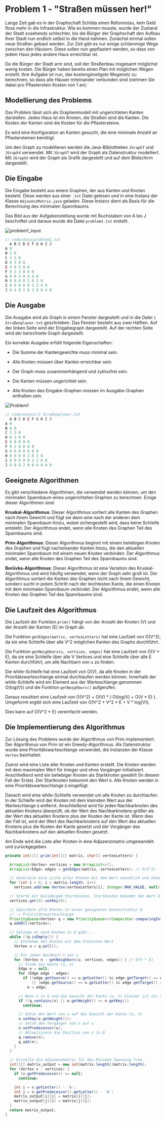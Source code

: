 # Problem 1 - "Straßen müssen her!"

Lange Zeit gab es in der Graphschaft Schilda einen Reformstau, kein Geld floss mehr in die Infrastruktur. Wie es kommen musste, wurde der Zustand der Stadt zusehends schlechter, bis die Bürger der Graphschaft den Aufbau Ihrer Stadt nun endlich selbst in die Hand nahmen. Zunächst einmal sollen neue Straßen gebaut werden. Zur Zeit gibt es nur einige schlammige Wege zwischen den Häusern. Diese sollen nun gepflastert werden, so dass von jedem Haus jedes andere Haus erreichbar ist. 

Da die Bürger der Stadt arm sind, soll der Straßenbau insgesamt möglichst wenig kosten. Die Bürger haben bereits einen Plan mit möglichen Wegen erstellt. Ihre Aufgabe ist nun, das kostengünstigste Wegenetz zu berechnen, so dass alle Häuser miteinander verbunden sind (nehmen Sie dabei pro Pflasterstein Kosten von 1 an):

## Modellierung des Problems

Das Problem lässt sich als Graphenmodell mit ungerichteten Kanten darstellen. Jedes Haus ist ein Knoten, die Straßen sind die Kanten. Die Kosten der Kanten sind die Kosten für die Pflastersteine. 

Es wird eine Konfiguration an Kanten gesucht, die eine minimale Anzahl an Pflastersteinen benötigt.

Um den Graph zu modellieren werden die Java-Bibliotheken `JGraphT` und `JGraphX` verwendet. Mit `JGraphT` wird der Graph als Datenstruktur modelliert. Mit `JGraphX` wird der Graph als Grafik dargestellt und auf dem Bildschirm dargestellt.

## Die Eingabe

Die Eingabe besteht aus einem Graphen, der aus Kanten und Knoten besteht. Diese werden aus einer `.txt` Datei gelesen und in eine Instanz der Klasse `AdjazenzMatrix.java` geladen. Diese Instanz dient als Basis für die Berechnung des minimalen Spannbaums.

Das Bild aus der Aufgabenstellung wurde mit Buchstaben von A bis J beschriftet und daraus wurde die Datei `problem1.txt` erstellt.

![problem1_input](images/problem1_input.png)


```js
// code/data/problem1.txt
  A B C D E F G H I J
A 0
B 5 0
C 3 3 0
D 0 3 0 0
E 4 0 5 0 0
F 0 2 3 0 0 0
G 0 0 4 0 4 4 0
H 0 0 0 0 2 0 3 0
I 0 0 0 0 0 3 2 4 0
J 0 4 0 2 0 3 0 0 4 0
```

## Die Ausgabe

Die Ausgabe wird als Graph in einem Fenster dargestellt und in die Datei `1 Straßenplaner.txt` geschrieben. Das Fenster besteht aus zwei Hälften. Auf der linken Seite wird der Eingabegraph dargestellt. Auf der rechten Seite wird der berechnete Graph dargestellt. 

Ein korrekte Ausgabe erfüllt folgende Eigenschaften:

- Die Summe der Kantengewichte muss minimal sein.

- Alle Knoten müssen über Kanten erreichbar sein.

- Der Graph muss zusammenhängend und zyklusfrei sein.

- Die Kanten müssen ungerichtet sein.

- Alle Knoten des Eingabe-Graphen müssen im Ausgabe-Graphen enthalten sein.

![Problem1](images/problem1.png)

```js
// code/output/1 Straßenplaner.txt
  A B C D E F G H I J 
A 0 
B 0 0 
C 3 3 0 
D 0 3 0 0 
E 0 0 0 0 0 
F 0 2 0 0 0 0 
G 0 0 0 0 0 0 0 
H 0 0 0 0 2 0 3 0 
I 0 0 0 0 0 3 2 0 0 
J 0 0 0 2 0 0 0 0 0 0 
```

## Geeignete Algorithmen

Es gibt verschiedene Algorithmen, die verwendet werden können, um den minimalen Spannbaum eines ungerichteten Graphen zu berechnen. Einige dieser Algorithmen sind:

**Kruskal-Algorithmus**: Dieser Algorithmus sortiert alle Kanten des Graphen nach ihrem Gewicht und fügt sie dann eine nach der anderen dem minimalen Spannbaum hinzu, wobei sichergestellt wird, dass keine Schleife entsteht. Der Algorithmus endet, wenn alle Knoten des Graphen Teil des Spannbaums sind.

**Prim-Algorithmus**: Dieser Algorithmus beginnt mit einem beliebigen Knoten des Graphen und fügt nacheinander Kanten hinzu, die den aktuellen minimalen Spannbaum mit einem neuen Knoten verbinden. Der Algorithmus endet, wenn alle Knoten des Graphen Teil des Spannbaums sind.

**Borůvka-Algorithmus**: Dieser Algorithmus ist eine Variation des Kruskal-Algorithmus und wird häufig verwendet, wenn der Graph sehr groß ist. Der Algorithmus sortiert die Kanten des Graphen nicht nach ihrem Gewicht, sondern sucht in jedem Schritt nach der leichtesten Kante, die einen Knoten mit dem minimalen Spannbaum verbindet. Der Algorithmus endet, wenn alle Knoten des Graphen Teil des Spannbaums sind.

## Die Laufzeit des Algorithmus

Die Laufzeit der Funktion `prim()` hängt von der Anzahl der Knoten (V) und der Anzahl der Kanten (E) im Graph ab. 

Die Funktion `getEdges(matrix, vertexLetters)` hat eine Laufzeit von O(V^2), da sie eine Schleife über alle V^2 möglichen Kanten des Graphs durchführt. 

Die Funktion `getNeighbors(u, vertices, edges)` hat eine Laufzeit von O(V * E), da sie eine Schleife über alle V Vertices und eine Schleife über alle E Kanten durchführt, um alle Nachbarn von u zu finden.

Die while-Schleife hat eine Laufzeit von O(V), da alle Knoten in der Prioritätswarteschlange einmal durchlaufen werden können. Innerhalb der while-Schleife wird ein Element aus der Warteschlange genommen O(log(V)) und die Funktion `getNeighbors()` aufgerufen. 

Daraus resultiert eine Laufzeit von O(V^2) + O(V) * ( O(log(V) + O(V * E) ).
Umgeformt ergibt sich eine Laufzeit von O(V^2 + V^2 * E + V * log(V)).

Dies kann auf O(V^2 * E) vereinfacht werden.

## Die Implementierung des Algorithmus

Zur Lösung des Problems wurde der Algorithmus von Prim implementiert. Der Algorithmus von Prim ist ein Greedy-Algorithmus. Als Datenstruktur wurde eine Prioritätswarteschlange verwendet, die Instanzen der Klasse `Vertex` beinhaltet: 

Zuerst wird eine Liste aller Knoten und Kanten erstellt. Die Knoten werden mit dem maximalen Wert für Integer und ohne Vorgänger initialisiert. Anschließend wird ein beliebiger Knoten als Startknoten gewählt (In diesem Fall der Erste). Der Startknoten bekommt den Wert `0`. Alle Knoten werden in eine Prioritätswarteschlange `Q` eingefügt.

Danach wird eine while-Schleife verwendet um alle Knoten zu durchlaufen. In der Schleife wird der Knoten mit dem kleinsten Wert aus der Warteschlange `Q` entfernt. Anschließend wird für jeden Nachbarknoten des aktuellen Knotens überprüft, ob der Wert des Nachbarknotens größer als der Wert des aktuellen Knotens plus der Kosten der Kante ist. Wenn dies der Fall ist, wird der Wert des Nachbarknotens auf den Wert des aktuellen Knotens plus die Kosten der Kante gesetzt und der Vorgänger des Nachbarknotens auf den aktuellen Knoten gesetzt.

Am Ende wird die Liste aller Knoten in eine Adjazenzmatrix umgewandelt und zurückgegeben.


```java
private int[][] prim(int[][] matrix, char[] vertexLetters) {

  ArrayList<Vertex> vertices = new ArrayList<>();
  ArrayList<Edge> edges = getEdges(matrix, vertexLetters); // O(V^2)

  // Generiere eine Liste aller Knoten mit dem Wert unendlich und ohne Vorgänger
  for (int i = 0; i < matrix.length; i++)
    vertices.add(new Vertex(vertexLetters[i], Integer.MAX_VALUE, null));

  // Starte mit beliebigem Startknoten, Startknoten bekommt den Wert 0
  vertices.get(0).setKey(0);

  // Speichere alle Knoten in einer geeigneten Datenstruktur Q
  // -> Prioritätswarteschlange
  PriorityQueue<Vertex> q = new PriorityQueue<>(Comparator.comparingInt(Vertex::getKey));
  q.addAll(vertices);

  // Solange es noch Knoten in Q gibt...
  while (!q.isEmpty()) {
    // Entnehme den Knoten mit dem kleinsten Wert
    Vertex u = q.poll();

    // Für jeden Nachbarn n von u
    for (Vertex n : getNeighbors(u, vertices, edges)) { // O(V * E)
      // Finde die Kante (u, n)
      Edge e = null;
      for (Edge edge : edges)
        if ((edge.getSource() == u.getLetter() && edge.getTarget() == n.getLetter())
            || (edge.getSource() == n.getLetter() && edge.getTarget() == u.getLetter()))
          e = edge;

      // Wenn n in Q und das Gewicht der Kante (u, n) kleiner ist als der Wert von n
      if (!q.contains(n) || e.getWeight() >= n.getKey())
        continue;

      // Setze den Wert von n auf das Gewicht der Kante (u, n)
      n.setKey(e.getWeight());
      // Setze den Vorgänger von n auf u
      n.setPredecessor(u);
      // Aktualisiere die Position von n in Q
      q.remove(n);
      q.add(n);
    }
  }

  // Erstelle die Adjazenzmatrix für den Minimum Spanning Tree
  int[][] matrix_output = new int[matrix.length][matrix.length];
  for (Vertex v : vertices) {
    if (v.getPredecessor() == null)
      continue;

    int i = v.getLetter() - 'A';
    int j = v.getPredecessor().getLetter() - 'A';
    matrix_output[i][j] = matrix[i][j];
    matrix_output[j][i] = matrix[j][i];
  }
  return matrix_output;
}
```

